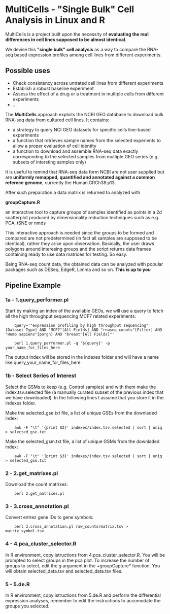# MultiCells - "Single Bulk" Cell Analysis in Linux and R

MultiCells is a project built upon the necessity of **evaluating the real differences in cell lines supposed to be almost identical**.

We devise this **"single bulk" cell analysis** as a way to compare the RNA-seq based expression profiles among cell lines from different experiments.  

## **Possible uses**
- Check consistency across untrated cell lines from different experiments 
- Establish a robust baseline experiment
- Assess the effect of a drug or a treatment in multiple cells from different experiments
- ...

The **MultiCells** approach exploits the NCBI GEO database to download bulk RNA-seq data from cultured cell lines.
It contains:
- a strategy to query NCI GEO datasets for specific cells line-based experiments
- a function that retrieves sample names from the selected experients to allow a proper evaluation of cell identity
- a function to download and assemble RNA-seq data exactly corresponding to the selected samples from multiple GEO series (e.g. subsets of intersting samples only)

It is useful to remind that RNA-seq data form NCBI are not user supplied but are **uniformly remapped, quantified and annotated against a common referece genome**, currently the Human.GRCh38.p13.

After such preparation a data matrix is returned to analyzed with

**groupCapture.R**

an interactive tool to capture groups of samples identified as points in a 2d scatterplot produced by dimensionality reduction techniques such as e.g. PCA, tSNE or nmds 

This interactive approach is needed since the groups to be formed and compared are not predetermined (in fact all samples are supposed to be identical), 
rather they arise upon observation. Basically, the user draws polygons around interesing groups and the script returns data frames containing 
ready to use data matrices for testing. So easy.

Being RNA-seq count data, the obtained data can be analyzed with popular packages such as DESeq, EdgeR, Limma and so on. **This is up to you**

## Pipeline Example

### 1a - **1.query_performer.pl**

Start by making an index of the available GEOs, we will use a query to fetch all the high throughput sequencing MCF7 related experiments: 

```
	query='"expression profiling by high throughput sequencing"[Dataset Type] AND "MCF7"[All Fields] AND "rnaseq counts"[Filter] AND "Homo sapiens"[porgn] AND "breast"[All Fields]"'

	perl 1.query_performer.pl -q '${query}' -p your_name_for_files_here
```

The output index will be stored in the indexes folder and will have a name like query_your_name_for_files_here

### 1b - **Select Series of Interest**

Select the GSMs to keep (e.g. Control samples) and with them make the index.tsv.selected file (a manually curated subset of the previous index that we have downloaded). In the following lines I assume that you store it in the indexes folder.

Make the selected_gse.txt file, a list of unique GSEs from the downladed index:

```
	awk -F "\t" '{print $2}' indexes/index.tsv.selected | sort | uniq > selected_gse.txt
```

Make the selected_gsm.txt file, a list of unique GSMs from the downladed index:

```
	awk -F "\t" '{print $3}' indexes/index.tsv.selected | sort | uniq > selected_gsm.txt
```

### 2 - **2.get_matrixes.pl**

Download the count matrixes:

```
	perl 2.get_matrixes.pl

```

### 3 - **3.cross_annotation.pl**

Convert entrez gene IDs to gene symbols:

```
	perl 3.cross_annotation.pl raw_counts/matrix.tsv > matrix_symbol.tsv
```

### 4 - **4.pca_cluster_selector.R**

In R environment, copy istructions from 4.pca_cluster_selector.R.
You will be prompted to select groups in the pca plot. To increase the number of groups to select, edit the *g* argument in the +groupCapture* function.
You will obtain selected_data.tsv and selected_data.tsv files.


### 5 - **5.de.R**

In R environment, copy istructions from 5.de.R and perform the differential expression analyses, remember to edit the instructions to accomodate the groups you selected.
